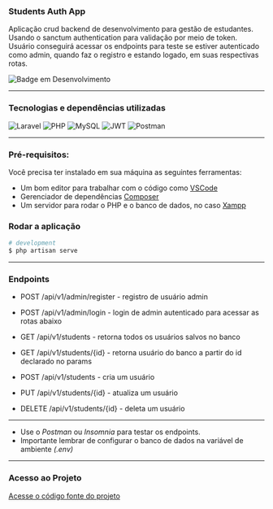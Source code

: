 ### Students Auth App

Aplicação crud backend de desenvolvimento para gestão de estudantes. Usando o sanctum authentication para validação por meio de token. Usuário conseguirá acessar os endpoints para teste se estiver autenticado como admin, quando faz o registro e estando logado, em suas respectivas rotas.

![Badge em Desenvolvimento](http://img.shields.io/static/v1?label=STATUS&message=EM%20DESENVOLVIMENTO&color=GREEN&style=for-the-badge) 
 <hr>

### Tecnologias e dependências utilizadas 

![Laravel](https://img.shields.io/badge/laravel-%23FF2D20.svg?style=for-the-badge&logo=laravel&logoColor=white)
![PHP](https://img.shields.io/badge/php-%23777BB4.svg?style=for-the-badge&logo=php&logoColor=white)
![MySQL](https://img.shields.io/badge/mysql-gray.svg?style=for-the-badge&logo=mysql&logoColor=white)
![JWT](https://img.shields.io/badge/JWT-black?style=for-the-badge&logo=JSON%20web%20tokens) 
![Postman](https://img.shields.io/badge/Postman-FF6C37?style=for-the-badge&logo=postman&logoColor=white)
<hr>

### Pré-requisitos:

  Você precisa ter instalado em sua máquina as seguintes ferramentas:<br>
- Um bom editor para trabalhar com o código como [VSCode](https://code.visualstudio.com/)<br>
- Gerenciador de dependências [Composer](https://getcompose.org)
- Um servidor para rodar o PHP e o banco de dados, no caso [Xampp](https://apachefriends.org) 

### Rodar a aplicação

```bash
# development
$ php artisan serve
```
<hr>

### Endpoints

- POST /api/v1/admin/register - registro de usuário admin<br>   
- POST /api/v1/admin/login - login de admin autenticado para acessar as rotas abaixo<br> 
 
- GET /api/v1/students - retorna todos os usuários salvos no banco
- GET /api/v1/students/{id} - retorna usuário do banco a partir do id declarado no params
- POST /api/v1/students - cria um usuário
- PUT /api/v1/students/{id} - atualiza um usuário
- DELETE /api/v1/students/{id} - deleta um usuário

<hr>

- Use o <i>Postman</i> ou <i>Insomnia</i> para testar os endpoints.<br>
- Importante lembrar de configurar o banco de dados na variável de ambiente<i> (.env)</i><br>  

<hr>

### Acesso ao Projeto

 [Acesse o código fonte do projeto](https://github.com/matheushenriquecsb/bookstore-backend) 
      
